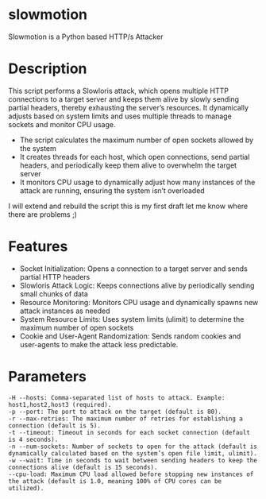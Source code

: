 # slowmotion
Slowmotion is a Python based HTTP/s Attacker


# Description
This script performs a Slowloris attack, which opens multiple HTTP connections to a target server and keeps them alive by slowly sending partial headers, thereby exhausting the server’s resources. It dynamically adjusts based on system limits and uses multiple threads to manage sockets and monitor CPU usage.

- The script calculates the maximum number of open sockets allowed by the system
- It creates threads for each host, which open connections, send partial headers, and periodically keep them alive to overwhelm the target server
- It monitors CPU usage to dynamically adjust how many instances of the attack are running, ensuring the system isn’t overloaded

I will extend and rebuild the script this is my first draft let me know where there are problems ;)

# Features

- Socket Initialization: Opens a connection to a target server and sends partial HTTP headers
- Slowloris Attack Logic: Keeps connections alive by periodically sending small chunks of data
- Resource Monitoring: Monitors CPU usage and dynamically spawns new attack instances as needed
- System Resource Limits: Uses system limits (ulimit) to determine the maximum number of open sockets
- Cookie and User-Agent Randomization: Sends random cookies and user-agents to make the attack less predictable.

# Parameters

```
-H --hosts: Comma-separated list of hosts to attack. Example: host1,host2,host3 (required).
-p --port: The port to attack on the target (default is 80).
-r --max-retries: The maximum number of retries for establishing a connection (default is 5).
-t --timeout: Timeout in seconds for each socket connection (default is 4 seconds).
-n --num-sockets: Number of sockets to open for the attack (default is dynamically calculated based on the system’s open file limit, ulimit).
-w --wait: Time in seconds to wait between sending headers to keep the connections alive (default is 15 seconds).
--cpu-load: Maximum CPU load allowed before stopping new instances of the attack (default is 1.0, meaning 100% of CPU cores can be utilized).
```
